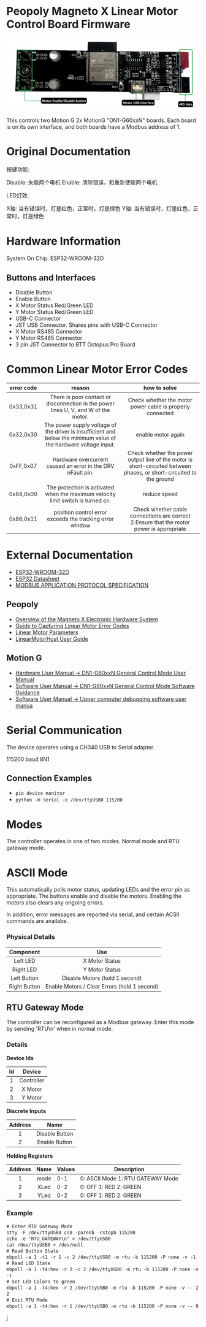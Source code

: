 # Peopoly Magneto X Linear Motor Control Board Firmware

![Annotated board photo](./docs/board_photo_annotated.jpg)

This controls two Motion G 2x MotionG "DN1-G60xxN" boards.
Each board is on its own interface, and both boards have a Modbus address of 1.

# Original Documentation
按键功能:

Disable: 失能两个电机
Enable: 清除错误，和重新使能两个电机

LED灯效:

X轴: 当有错误时，灯是红色，正常时，灯是绿色
Y轴: 当有错误时，灯是红色，正常时，灯是绿色

# Hardware Information
System On Chip: ESP32-WROOM-32D

## Buttons and Interfaces
* Disable Button
* Enable Button
* X Motor Status Red/Green LED
* Y Motor Status Red/Green LED
* USB-C Connector
* JST USB Connector. Shares pins with USB-C Connector
* X Motor RS485 Connector
* Y Motor RS485 Connector
* 3 pin JST Connector to BTT Octopus Pro Board

# Common Linear Motor Error Codes
| error code |                                                       reason                                                      |                                                     how to solve                                                     |
|:----------:|:-----------------------------------------------------------------------------------------------------------------:|:--------------------------------------------------------------------------------------------------------------------:|
| 0x33,0x31  | There is poor contact or disconnection in the power lines U, V, and W of the motor.                               | Check whether the motor power cable is properly connected                                                            |
| 0x32,0x30  | The power supply voltage of the driver is insufficient and below the minimum value of the hardware voltage input. | enable motor again                                                                                                   |
| 0xFF,0x07  | Hardware overcurrent caused an error in the DRV nFault pin.                                                       | Check whether the power output line of the motor is short-circuited between phases, or short-circuited to the ground |
| 0x84,0x00  | The protection is activated when the maximum velocity limit switch is turned on.                                  | reduce speed                                                                                                         |
| 0x86,0x11  | position control error exceeds the tracking error window                                                          | Check whether cable connections are correct 2.Ensure that the motor power is appropriate                             |

# External Documentation
* [ESP32-WROOM-32D](https://www.espressif.com/sites/default/files/documentation/esp32-wroom-32d_esp32-wroom-32u_datasheet_en.pdf)
* [ESP32 Datasheet](https://www.espressif.com/sites/default/files/documentation/esp32_datasheet_en.pdf)
* [MODBUS APPLICATION PROTOCOL SPECIFICATION](https://modbus.org/docs/Modbus_Application_Protocol_V1_1b3.pdf)

## Peopoly
* [Overview of the Magneto X Electronic Hardware System](https://wiki.peopoly.net/en/magneto/magneto-x/magneto-x-electronic-system)
* [Guide to Capturing Linear Motor Error Codes](https://wiki.peopoly.net/en/magneto/magneto-x/get-error-code-in-touchscreen)
* [Linear Motor Parameters](https://wiki.peopoly.net/en/magneto/magneto-x/parameters-introduce)
* [LinearMotorHost User Guide](https://wiki.peopoly.net/en/magneto/magneto-x/linearmotorhost-user-guide)

## Motion G
* [Hardware User Manual -> DN1-G60xxN  General Control Mode User Manual](https://motiong.feishu.cn/wiki/BSI8w4HKSi02MmkHoTScPmh1nub)
* [Software User Manual -> DN1-G60xxN  General Control Mode Software Guidance](https://motiong.feishu.cn/wiki/R4E0wo3eFigeNsk3YeYcp9C7nkh)
* [Software User Manual -> Upper computer debugging software user manua](https://motiong.feishu.cn/wiki/UKA9wAqvIiimYokaIEFctnPgntf)

# Serial Communication
The device operates using a CH340 USB to Serial adapter.

115200 baud 8N1

## Connection Examples
* `pio device monitor`
* `python -m serial -e /dev/ttyUSB0 115200`

# Modes
The controller operates in one of two modes. Normal mode and RTU gateway mode.

# ASCII Mode
This automatically polls motor status, updating LEDs and the error pin as appropriate.
The buttons enable and disable the motors.  Enabling the motors also clears any ongoing errors.

In addition, error messages are reported via serial, and certain ACSII commands are availabe.

### Physical Details
|   Component  |                      Use                     |
|:------------:|:--------------------------------------------:|
| Left LED     | X Motor Status                               |
| Right LED    | Y Motor Status                               |
| Left Button  | Disable Motors (hold 1 second)               |
| Right Button | Enable Motors / Clear Errors (hold 1 second) |

## RTU Gateway Mode
The controller can be reconfigured as a Modbus gateway.
Enter this mode by sending 'RTU\n' when in normal mode.

### Details
**Device Ids**

| Id |   Device   |
|:--:|:----------:|
| 1  | Controller |
| 2  | X Motor    |
| 3  | Y Motor    |

**Discrete Inputs**

| Address |      Name      |
|:-------:|:--------------:|
| 1       | Disable Button |
| 2       | Enable Button  |

**Holding Registers**

| Address | Name | Values | Description                       |
|:-------:|:----:|--------|-----------------------------------|
| 1       | mode | 0-1    | 0: ASCII Mode 1: RTU GATEWAY Mode |
| 2       | XLed | 0-2    | 0: OFF 1: RED 2: GREEN            |
| 3       | YLed | 0-2    | 0: OFF 1: RED 2: GREEN            |

### Example
```shell
# Enter RTU Gateway Mode
stty -F /dev/ttyUSB0 cs8 -parenb -cstopb 115200
echo -e "RTU_GATEWAY\n" > /dev/ttyUSB0
cat /dev/ttyUSB0 > /dev/null
# Read Button State
mbpoll -a 1 -t1 -r 1 -c 2 /dev/ttyUSB0 -m rtu -b 115200 -P none -v -1
# Read LED State
mbpoll -a 1 -t4:hex -r 2 -c 2 /dev/ttyUSB0 -m rtu -b 115200 -P none -v -1
# Set LED Colors to green
mbpoll -a 1 -t4:hex -r 2 /dev/ttyUSB0 -m rtu -b 115200 -P none -v -- 2 2
# Exit RTU Mode
mbpoll -a 1 -t4:hex -r 1 /dev/ttyUSB0 -m rtu -b 115200 -P none -v -- 0
```
j